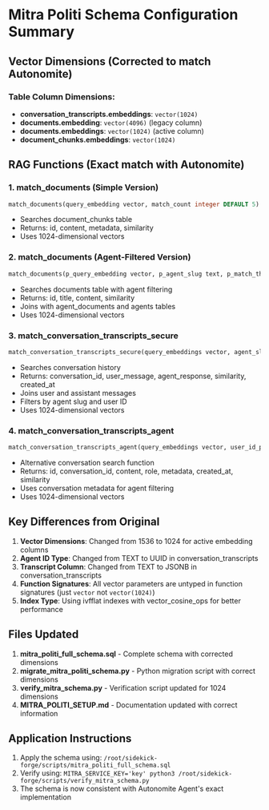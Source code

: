 # Mitra Politi Schema Configuration Summary

## Vector Dimensions (Corrected to match Autonomite)

### Table Column Dimensions:
- **conversation_transcripts.embeddings**: `vector(1024)`
- **documents.embedding**: `vector(4096)` (legacy column)
- **documents.embeddings**: `vector(1024)` (active column)
- **document_chunks.embeddings**: `vector(1024)`

## RAG Functions (Exact match with Autonomite)

### 1. match_documents (Simple Version)
```sql
match_documents(query_embedding vector, match_count integer DEFAULT 5)
```
- Searches document_chunks table
- Returns: id, content, metadata, similarity
- Uses 1024-dimensional vectors

### 2. match_documents (Agent-Filtered Version)
```sql
match_documents(p_query_embedding vector, p_agent_slug text, p_match_threshold float8, p_match_count integer)
```
- Searches documents table with agent filtering
- Returns: id, title, content, similarity
- Joins with agent_documents and agents tables
- Uses 1024-dimensional vectors

### 3. match_conversation_transcripts_secure
```sql
match_conversation_transcripts_secure(query_embeddings vector, agent_slug_param text, user_id_param uuid, match_count integer DEFAULT 5)
```
- Searches conversation history
- Returns: conversation_id, user_message, agent_response, similarity, created_at
- Joins user and assistant messages
- Filters by agent slug and user ID
- Uses 1024-dimensional vectors

### 4. match_conversation_transcripts_agent
```sql
match_conversation_transcripts_agent(query_embeddings vector, user_id_param uuid, agent_slug_param text, match_count integer DEFAULT 3)
```
- Alternative conversation search function
- Returns: id, conversation_id, content, role, metadata, created_at, similarity
- Uses conversation metadata for agent filtering
- Uses 1024-dimensional vectors

## Key Differences from Original

1. **Vector Dimensions**: Changed from 1536 to 1024 for active embedding columns
2. **Agent ID Type**: Changed from TEXT to UUID in conversation_transcripts
3. **Transcript Column**: Changed from TEXT to JSONB in conversation_transcripts
4. **Function Signatures**: All vector parameters are untyped in function signatures (just `vector` not `vector(1024)`)
5. **Index Type**: Using ivfflat indexes with vector_cosine_ops for better performance

## Files Updated

1. **mitra_politi_full_schema.sql** - Complete schema with corrected dimensions
2. **migrate_mitra_politi_schema.py** - Python migration script with correct dimensions
3. **verify_mitra_schema.py** - Verification script updated for 1024 dimensions
4. **MITRA_POLITI_SETUP.md** - Documentation updated with correct information

## Application Instructions

1. Apply the schema using: `/root/sidekick-forge/scripts/mitra_politi_full_schema.sql`
2. Verify using: `MITRA_SERVICE_KEY='key' python3 /root/sidekick-forge/scripts/verify_mitra_schema.py`
3. The schema is now consistent with Autonomite Agent's exact implementation